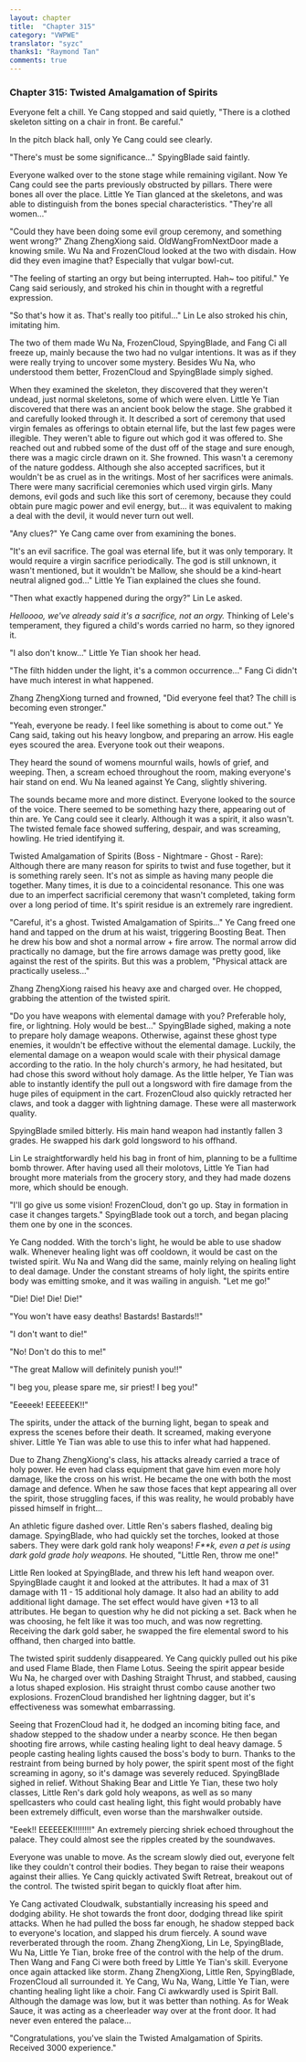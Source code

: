 ```yaml
---
layout: chapter
title:  "Chapter 315"
category: "VWPWE"
translator: "syzc"
thanks1: "Raymond Tan"
comments: true
---
```


### Chapter 315: Twisted Amalgamation of Spirits

Everyone felt a chill. Ye Cang stopped and said quietly, "There is a clothed skeleton sitting on a chair in front. Be careful."

In the pitch black hall, only Ye Cang could see clearly.

"There's must be some significance..." SpyingBlade said faintly.

Everyone walked over to the stone stage while remaining vigilant. Now Ye Cang could see the parts previously obstructed by pillars. There were bones all over the place. Little Ye Tian glanced at the skeletons, and was able to distinguish from the bones special characteristics. "They're all women..."

"Could they have been doing some evil group ceremony, and something went wrong?" Zhang ZhengXiong said. OldWangFromNextDoor made a knowing smile. Wu Na and FrozenCloud looked at the two with disdain. How did they even imagine that? Especially that vulgar bowl-cut.

"The feeling of starting an orgy but being interrupted. Hah~ too pitiful." Ye Cang said seriously, and stroked his chin in thought with a regretful expression.

"So that's how it as. That's really too pitiful..." Lin Le also stroked his chin, imitating him.

The two of them made Wu Na, FrozenCloud, SpyingBlade, and Fang Ci all freeze up, mainly because the two had no vulgar intentions. It was as if they were really trying to uncover some mystery. Besides Wu Na, who understood them better, FrozenCloud and SpyingBlade simply sighed.

When they examined the skeleton, they discovered that they weren't undead, just normal skeletons, some of which were elven. Little Ye Tian discovered that there was an ancient book below the stage. She grabbed it and carefully looked through it. It described a sort of ceremony that used virgin females as offerings to obtain eternal life, but the last few pages were illegible. They weren't able to figure out which god it was offered to. She reached out and rubbed some of the dust off of the stage and sure enough, there was a magic circle drawn on it. She frowned. This wasn't a ceremony of the nature goddess. Although she also accepted sacrifices, but it wouldn't be as cruel as in the writings. Most of her sacrifices were animals. There were many sacrificial ceremonies which used virgin girls. Many demons, evil gods and such like this sort of ceremony, because they could obtain pure magic power and evil energy, but... it was equivalent to making a deal with the devil, it would never turn out well.

"Any clues?" Ye Cang came over from examining the bones.

"It's an evil sacrifice. The goal was eternal life, but it was only temporary. It would require a virgin sacrifice periodically. The god is still unknown, it wasn't mentioned, but it wouldn't be Mallow, she should be a kind-heart neutral aligned god..." Little Ye Tian explained the clues she found.

"Then what exactly happened during the orgy?" Lin Le asked.

*Helloooo, we've already said it's a sacrifice, not an orgy.* Thinking of Lele's temperament, they figured a child's words carried no harm, so they ignored it.

"I also don't know..." Little Ye Tian shook her head.

"The filth hidden under the light, it's a common occurrence..." Fang Ci didn't have much interest in what happened.

Zhang ZhengXiong turned and frowned, "Did everyone feel that? The chill is becoming even stronger."

"Yeah, everyone be ready. I feel like something is about to come out." Ye Cang said, taking out his heavy longbow, and preparing an arrow. His eagle eyes scoured the area. Everyone took out their weapons.

They heard the sound of womens mournful wails, howls of grief, and weeping. Then, a scream echoed throughout the room, making everyone's hair stand on end. Wu Na leaned against Ye Cang, slightly shivering.

The sounds became more and more distinct. Everyone looked to the source of the voice. There seemed to be something hazy there, appearing out of thin are. Ye Cang could see it clearly. Although it was a spirit, it also wasn't. The twisted female face showed suffering, despair, and was screaming, howling. He tried identifying it.

Twisted Amalgamation of Spirits (Boss - Nightmare - Ghost - Rare): Although there are many reason for spirits to twist and fuse together, but it is something rarely seen. It's not as simple as having many people die together. Many times, it is due to a coincidental resonance. This one was due to an imperfect sacrificial ceremony that wasn't completed, taking form over a long period of time. It's spirit residue is an extremely rare ingredient.

"Careful, it's a ghost. Twisted Amalgamation of Spirits..." Ye Cang freed one hand and tapped on the drum at his waist, triggering Boosting Beat. Then he drew his bow and shot a normal arrow + fire arrow. The normal arrow did practically no damage, but the fire arrows damage was pretty good, like against the rest of the spirits. But this was a problem, "Physical attack are practically useless..."

Zhang ZhengXiong raised his heavy axe and charged over. He chopped, grabbing the attention of the twisted spirit.

"Do you have weapons with elemental damage with you? Preferable holy, fire, or lightning. Holy would be best..." SpyingBlade sighed, making a note to prepare holy damage weapons. Otherwise, against these ghost type enemies, it wouldn't be effective without the elemental damage. Luckily, the elemental damage on a weapon would scale with their physical damage according to the ratio. In the holy church's armory, he had hesitated, but had chose this sword without holy damage. As the little helper, Ye Tian was able to instantly identify the pull out a longsword with fire damage from the huge piles of equipment in the cart. FrozenCloud also quickly retracted her claws, and took a dagger with lightning damage. These were all masterwork quality.

SpyingBlade smiled bitterly. His main hand weapon had instantly fallen 3 grades. He swapped his dark gold longsword to his offhand.

Lin Le straightforwardly held his bag in front of him, planning to be a fulltime bomb thrower. After having used all their molotovs, Little Ye Tian had brought more materials from the grocery story, and they had made dozens more, which should be enough.

"I'll go give us some vision! FrozenCloud, don't go up. Stay in formation in case it changes targets." SpyingBlade took out a torch, and began placing them one by one in the sconces.

Ye Cang nodded. With the torch's light, he would be able to use shadow walk. Whenever healing light was off cooldown, it would be cast on the twisted spirit. Wu Na and Wang did the same, mainly relying on healing light to deal damage. Under the constant streams of holy light, the spirits entire body was emitting smoke, and it was wailing in anguish. "Let me go!"

"Die! Die! Die! Die!"

"You won't have easy deaths! Bastards! Bastards!!"

"I don't want to die!"

"No! Don't do this to me!"

"The great Mallow will definitely punish you!!"

"I beg you, please spare me, sir priest! I beg you!"

"Eeeeek! EEEEEEK!!"

The spirits, under the attack of the burning light, began to speak and express the scenes before their death. It screamed, making everyone shiver. Little Ye Tian was able to use this to infer what had happened. 

Due to Zhang ZhengXiong's class, his attacks already carried a trace of holy power. He even had class equipment that gave him even more holy damage, like the cross on his wrist. He became the one with both the most damage and defence. When he saw those faces that kept appearing all over the spirit, those struggling faces, if this was reality, he would probably have pissed himself in fright...

An athletic figure dashed over. Little Ren's sabers flashed, dealing big damage. SpyingBlade, who had quickly set the torches, looked at those sabers. They were dark gold rank holy weapons! *F\*\*k, even a pet is using dark gold grade holy weapons.* He shouted, "Little Ren, throw me one!"

Little Ren looked at SpyingBlade, and threw his left hand weapon over. SpyingBlade caught it and looked at the attributes. It had a max of 31 damage with 11 - 15 additional holy damage. It also had an ability to add additional light damage. The set effect would have given +13 to all attributes. He began to question why he did not picking a set. Back when he was choosing, he felt like it was too much, and was now regretting. Receiving the dark gold saber, he swapped the fire elemental sword to his offhand, then charged into battle. 

The twisted spirit suddenly disappeared. Ye Cang quickly pulled out his pike and used Flame Blade, then Flame Lotus. Seeing the spirit appear beside Wu Na, he charged over with Dashing Straight Thrust, and stabbed, causing a lotus shaped explosion. His straight thrust combo cause another two explosions. FrozenCloud brandished her lightning dagger, but it's effectiveness was somewhat embarrassing.

Seeing that FrozenCloud had it, he dodged an incoming biting face, and shadow stepped to the shadow under a nearby sconce. He then began shooting fire arrows, while casting healing light to deal heavy damage. 5 people casting healing lights caused the boss's body to burn. Thanks to the restraint from being burned by holy power, the spirit spent most of the fight screaming in agony, so it's damage was severely reduced. SpyingBlade sighed in relief. Without Shaking Bear and Little Ye Tian, these two holy classes, Little Ren's dark gold holy weapons, as well as so many spellcasters who could cast healing light, this fight would probably have been extremely difficult, even worse than the marshwalker outside.

"Eeek!! EEEEEEK!!!!!!!!" An extremely piercing shriek echoed throughout the palace. They could almost see the ripples created by the soundwaves. 

Everyone was unable to move. As the scream slowly died out, everyone felt like they couldn't control their bodies. They began to raise their weapons against their allies. Ye Cang quickly activated Swift Retreat, breakout out of the control. The twisted spirit began to quickly float after him.

Ye Cang activated Cloudwalk, substantially increasing his speed and dodging ability. He shot towards the front door, dodging thread like spirit attacks. When he had pulled the boss far enough, he shadow stepped back to everyone's location, and slapped his drum fiercely. A sound wave reverberated through the room. Zhang ZhengXiong, Lin Le, SpyingBlade, Wu Na, Little Ye Tian, broke free of the control with the help of the drum. Then Wang and Fang Ci were both freed by Little Ye Tian's skill. Everyone once again attacked like storm. Zhang ZhengXiong, Little Ren, SpyingBlade, FrozenCloud all surrounded it. Ye Cang, Wu Na, Wang, Little Ye Tian, were chanting healing light like a choir. Fang Ci awkwardly used is Spirit Ball. Although the damage was low, but it was better than nothing. As for Weak Sauce, it was acting as a cheerleader way over at the front door. It had never even entered the palace...

"Congratulations, you've slain the Twisted Amalgamation of Spirits. Received 3000 experience."
